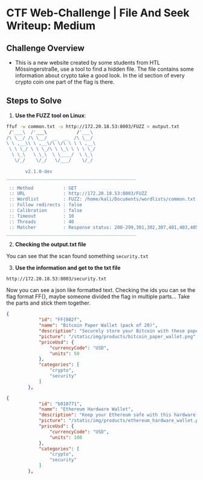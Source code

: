 # CTF Web-Challenge | File And Seek Writeup: Medium

## Challenge Overview

  - This is a new website created by some students from HTL Mössingerstraße, use a tool to find a hidden file. The file contains some information about crypto take a good look. In the id section of every crypto coin one part of the flag is there.

## Steps to Solve

1. **Use the FUZZ tool on Linux**:

```sh
ffuf -w common.txt -u http://172.20.18.53:8003/FUZZ > output.txt
 /'___\  /'___\           /'___\                           
/\ \__/ /\ \__/  __  __  /\ \__/    
\ \ ,__\\ \ ,__\/\ \/\ \ \ \ ,__\   
 \ \ \_/ \ \ \_/\ \ \_\ \ \ \ \_/ 
  \ \_\   \ \_\  \ \____/  \ \_\   
   \/_/    \/_/   \/___/    \/_/      
                                                           
       v2.1.0-dev
________________________________________________

 :: Method           : GET
 :: URL              : http://172.20.18.53:8003/FUZZ
 :: Wordlist         : FUZZ: /home/kali/Documents/wordlists/common.txt
 :: Follow redirects : false
 :: Calibration      : false
 :: Timeout          : 10
 :: Threads          : 40
 :: Matcher          : Response status: 200-299,301,302,307,401,403,405,500
________________________________________________
```

2. **Checking the output.txt file**

You can see that the scan found something `security.txt`

3. **Use the information and get to the txt file**

`http://172.20.18.53:8003/security.txt`

Now you can see a json like formatted text. Checking the ids you can se the flag format FF{}, maybe someone divided the flag in multiple parts... Take the parts and stick them together.
```json
{
            "id": "FF{082f",
            "name": "Bitcoin Paper Wallet (pack of 20)",
            "description": "Securely store your Bitcoin with these paper wallets.",
            "picture": "/static/img/products/bitcoin_paper_wallet.png",
            "priceUsd": {
                "currencyCode": "USD",
                "units": 50
            },
            "categories": [
                "crypto",
                "security"
            ]
        },

{
            "id": "b010771",
            "name": "Ethereum Hardware Wallet",
            "description": "Keep your Ethereum safe with this hardware wallet.",
            "picture": "/static/img/products/ethereum_hardware_wallet.png",
            "priceUsd": {
                "currencyCode": "USD",
                "units": 100
            },
            "categories": [
                "crypto",
                "security"
            ]
        },
```
